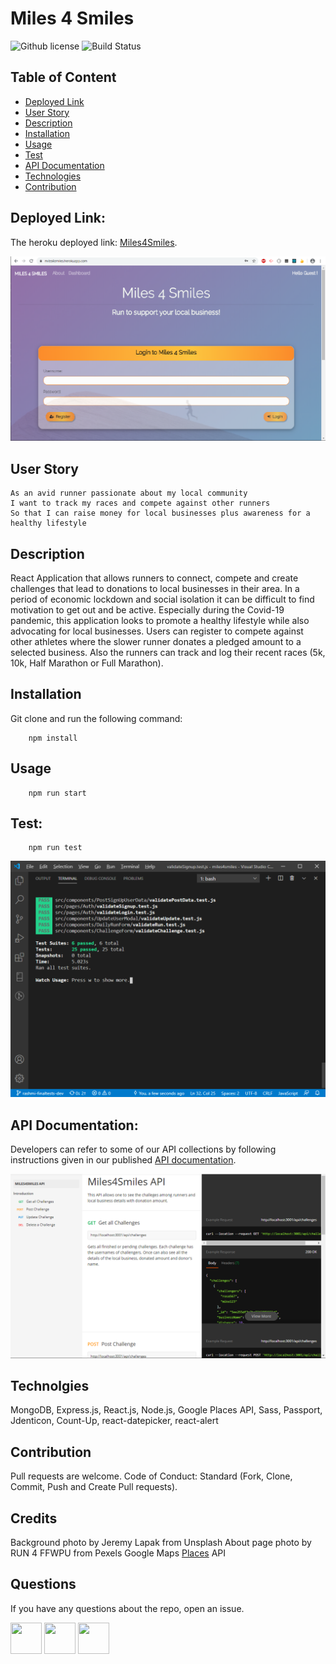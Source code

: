 # Miles 4 Smiles

![Github license](https://img.shields.io/badge/License-MIT-yellow.svg) ![Build Status](https://img.shields.io/badge/build-passing-green.svg)

## Table of Content

- [Deployed Link](#Deployed)
- [User Story](#User)
- [Description](#Description)
- [Installation](#Installation)
- [Usage](#Usage)
- [Test](#Test)
- [API Documentation](#Documentation)
- [Technologies](#Technologies)
- [Contribution](#Contribution)

## Deployed Link:

The heroku deployed link: <a href="https://miles4smiles.herokuapp.com/">Miles4Smiles</a>.

![Screenshot](client/public/images/homeScreen.png 'home-screen')

## User Story

```
As an avid runner passionate about my local community
I want to track my races and compete against other runners
So that I can raise money for local businesses plus awareness for a healthy lifestyle
```

## Description

React Application that allows runners to connect, compete and create challenges that lead to donations to local businesses in their area.
In a period of economic lockdown and social isolation it can be difficult to find motivation to get out and be active. Especially during the Covid-19 pandemic, this application looks to promote a healthy lifestyle while also advocating for local businesses. Users can register to compete against other athletes where the slower runner donates a pledged amount to a selected business. Also the runners can track and log their recent races (5k, 10k, Half Marathon or Full Marathon).

## Installation

Git clone and run the following command:

```
    npm install
```

## Usage

```
    npm run start
```

## Test:

```
    npm run test
```

![Screenshot](client/public/images/testScreen.png 'test-screen')

## API Documentation:

Developers can refer to some of our API collections by following instructions given in our published <a href="https://documenter.getpostman.com/view/10648126/SzzgAKZv">API documentation</a>.

![Screenshot](client/public/images/api-doc.png 'apiDoc-screen')

## Technolgies

MongoDB, Express.js, React.js, Node.js, Google Places API, Sass, Passport, Jdenticon, Count-Up, react-datepicker, react-alert

## Contribution

Pull requests are welcome. Code of Conduct: Standard (Fork, Clone, Commit, Push and Create Pull requests).

## Credits

Background photo by Jeremy Lapak from Unsplash
About page photo by RUN 4 FFWPU from Pexels
Google Maps <a href="https://cloud.google.com/maps-platform/places/">Places</a> API

## Questions

If you have any questions about the repo, open an issue.

<img src="https://avatars0.githubusercontent.com/u/56233744?v=4" width ="50px" height="50px"> <img src="https://avatars0.githubusercontent.com/u/28842469?v=4" width ="50px" height="50px"> <img src="https://avatars0.githubusercontent.com/u/58493428?v=4" width ="50px" height="50px">
